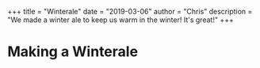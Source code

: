 +++
title = "Winterale"
date = "2019-03-06"
author = "Chris"
description = "We made a winter ale to keep us warm in the winter! It's great!"
+++

# Making a Winterale
